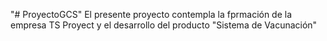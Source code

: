 "# ProyectoGCS" 
El presente proyecto contempla la fprmación de la empresa TS Proyect y 
el desarrollo del producto "Sistema de Vacunación"
